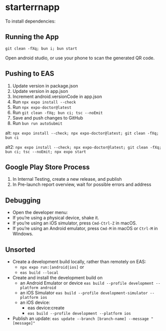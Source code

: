 # starterrnapp

To install dependencies:

## Running the App

`git clean -fXq; bun i; bun start`

Open android studio, or use your phone to scan the generated QR code.

## Pushing to EAS

1. Update version in package.json
2. Update version in app.json
3. Increment android.versionCode in app.json
4. Run `npx expo install --check`
5. Run `npx expo-doctor@latest`
6. Run `git clean -fXq; bun ci; tsc --noEmit`
7. Save and push changes to GitHub
8. Run `bun run autoSubmit`

alt: `npx expo install --check; npx expo-doctor@latest; git clean -fXq; bun ci`

alt2: `npx expo install --check; npx expo-doctor@latest; git clean -fXq; bun ci; tsc --noEmit; npx expo start`

## Google Play Store Process

1. In Internal Testing, create a new release, and publish
2. In Pre-launch report overview, wait for possible errors and address

## Debugging

- Open the developer menu:
- If you’re using a physical device, shake it.
- If you’re using an iOS simulator, press `Cmd-Ctrl-Z` in macOS.
- If you’re using an Android emulator, press `Cmd-M` in macOS or `Ctrl-M` in Windows.

## Unsorted

- Create a development build locally, rather than remotely on EAS:
  - `npx expo run:[android|ios]` or
  - `eas build --local`
- Create and install the development build on
  - an Android Emulator or device `eas build --profile development --platform android`
  - an iOS Simulator `eas build --profile development-simulator --platform ios`
  - an iOS device:
    - eas device:create
    - `eas build --profile development --platform ios`
- Publish an update: `eas update --branch [branch-name] --message "[message]"`
